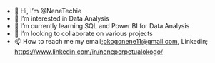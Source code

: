 - 👋 Hi, I’m @NeneTechie
- 👀 I’m interested in Data Analysis
- 🌱 I’m currently learning SQL and Power BI for Data Analysis
- 💞️ I’m looking to collaborate on various projects 
- 📫 How to reach me my email;okogonene11@gmail.com, Linkedin; https://www.linkedin.com/in/neneperpetualokogo/ 

<!---
NeneTechie/NeneTechie is a ✨ special ✨ repository because its `README.md` (this file) appears on your GitHub profile.
You can click the Preview link to take a look at your changes.
--->

